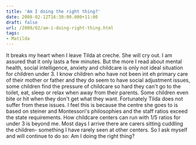 ```yaml
---
title: 'Am I doing the right thing?'
date: 2008-02-12T16:30:00.000+11:00
draft: false
url: /2008/02/am-i-doing-right-thing.html
tags: 
- Matilda
---
```


It breaks my heart when I leave Tilda at creche. She will cry out. I am assured that it only lasts a few minutes. But the more I read about mental health, social intelligence, anxiety and childcare is only not ideal situation for children under 3. I know children who have not been int eh primary care of their mother or father and they do seem to have social adjustment issues, some children find the pressure of childcare so hard they can't go to the toilet, eat, sleep or relax when away from their parents. Some children even bite or hit when they don't get what they want. Fortunately Tilda does not suffer from these issues. I feel this is because the centre she goes to is based on steiner and Montessori's philosophies and the staff ratios exceed the state requirements. How childcare centers can run with 1/5 ratios for under 3 is beyond me. Most days I arrive there are carers sitting cuddling the children- something I have rarely seen at other centers. So I ask myself and will continue to do so: Am I doing the right thing?